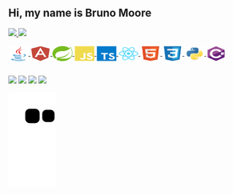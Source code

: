 ## Hi, my name is Bruno Moore
 
 <div>
  <a href="https://github.com/brunomoore">
  <img height="180em" src="https://github-readme-stats.vercel.app/api?username=brunomoore&show_icons=true&theme=highcontrast&include_all_commits=true&count_private=true"/>
  <img height="180em" src="https://github-readme-stats.vercel.app/api/top-langs/?username=brunomoore&layout=compact&langs_count=7&theme=highcontrast"/>
</div>
<div style="display: inline_block"><br>
   <img align="center" alt="Moore-Java" height="30" width="40" src="https://raw.githubusercontent.com/devicons/devicon/master/icons/java/java-original.svg">
   <img align="center" alt="Moore-Angular" height="30" width="40" src="https://raw.githubusercontent.com/devicons/devicon/master/icons/angularjs/angularjs-plain.svg">
  <img align="center" alt="Moore-Spring" height="30" width="40" src="https://raw.githubusercontent.com/devicons/devicon/master/icons/spring/spring-original.svg">
  <img align="center" alt="Moore-Js" height="30" width="40" src="https://raw.githubusercontent.com/devicons/devicon/master/icons/javascript/javascript-plain.svg">
  <img align="center" alt="Moore-Ts" height="30" width="40" src="https://raw.githubusercontent.com/devicons/devicon/master/icons/typescript/typescript-plain.svg">
  <img align="center" alt="Moore-React" height="30" width="40" src="https://raw.githubusercontent.com/devicons/devicon/master/icons/react/react-original.svg">
  <img align="center" alt="Moore-HTML" height="30" width="40" src="https://raw.githubusercontent.com/devicons/devicon/master/icons/html5/html5-original.svg">
  <img align="center" alt="Moore-CSS" height="30" width="40" src="https://raw.githubusercontent.com/devicons/devicon/master/icons/css3/css3-original.svg">
  <img align="center" alt="Moore-Python" height="30" width="40" src="https://raw.githubusercontent.com/devicons/devicon/master/icons/python/python-original.svg">
  <img align="center" alt="Moore-Csharp" height="30" width="40" src="https://raw.githubusercontent.com/devicons/devicon/master/icons/csharp/csharp-original.svg">
</div>
  
  ##
 
<div> 
  <a href="https://instagram.com/bcmoore97" target="_blank"><img src="https://img.shields.io/badge/-Instagram-%23E4405F?style=for-the-badge&logo=instagram&logoColor=white" target="_blank"></a>
 	<a href="https://www.twitch.tv/jsey1" target="_blank"><img src="https://img.shields.io/badge/Twitch-9146FF?style=for-the-badge&logo=twitch&logoColor=white" target="_blank"></a>
  <a href = "mailto:brunomoore22@gmail.com"><img src="https://img.shields.io/badge/-Gmail-%23333?style=for-the-badge&logo=gmail&logoColor=white" target="_blank"></a>
  <a href="https://www.linkedin.com/in/bruno-moore-880b77158/" target="_blank"><img src="https://img.shields.io/badge/-LinkedIn-%230077B5?style=for-the-badge&logo=linkedin&logoColor=white" target="_blank"></a> 
 
  ![Snake animation](https://github.com/rafaballerini/rafaballerini/blob/output/github-contribution-grid-snake.svg)
 
</div>
